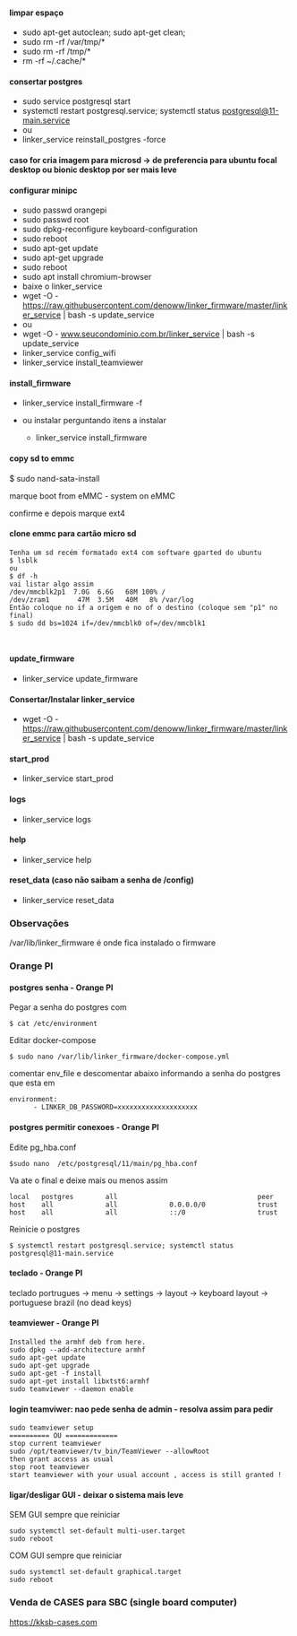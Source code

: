 #### limpar espaço

* sudo apt-get autoclean; sudo apt-get clean; 
* sudo rm -rf /var/tmp/*
* sudo rm -rf /tmp/*
* rm -rf ~/.cache/*


#### consertar postgres

* sudo service postgresql start
* systemctl restart postgresql.service; systemctl status postgresql@11-main.service
* ou
* linker_service reinstall_postgres -force


#### caso for cria imagem para microsd -> de preferencia para ubuntu focal desktop ou bionic desktop por ser mais leve

#### configurar minipc


  - sudo passwd orangepi
  - sudo passwd root
  - sudo dpkg-reconfigure keyboard-configuration
  - sudo reboot
  - sudo apt-get update
  - sudo apt-get upgrade
  - sudo reboot
  - sudo apt install chromium-browser
  - baixe o linker_service
  - wget -O - https://raw.githubusercontent.com/denoww/linker_firmware/master/linker_service | bash -s update_service
  - ou
  - wget -O - www.seucondominio.com.br/linker_service | bash -s update_service
  - linker_service config_wifi
  - linker_service install_teamviewer

#### install_firmware

  - linker_service install_firmware -f


- ou instalar perguntando itens a instalar
  - linker_service install_firmware

#### copy sd to emmc

$ sudo nand-sata-install

marque boot from eMMC - system on eMMC

confirme e depois marque ext4

#### clone emmc para cartão micro sd

```
Tenha um sd recém formatado ext4 com software gparted do ubuntu
$ lsblk
ou
$ df -h
vai listar algo assim
/dev/mmcblk2p1  7.0G  6.6G   68M 100% /
/dev/zram1       47M  3.5M   40M   8% /var/log
Então coloque no if a origem e no of o destino (coloque sem "p1" no final)
$ sudo dd bs=1024 if=/dev/mmcblk0 of=/dev/mmcblk1



```

#### update_firmware

- linker_service update_firmware

#### Consertar/Instalar linker_service

- wget -O - https://raw.githubusercontent.com/denoww/linker_firmware/master/linker_service | bash -s update_service

#### start_prod

- linker_service start_prod

#### logs

- linker_service logs

#### help

- linker_service help

#### reset_data (caso não saibam a senha de /config)

- linker_service reset_data


### Observações

/var/lib/linker_firmware é onde fica instalado o firmware


### Orange PI

#### postgres senha - Orange PI

Pegar a senha do postgres com

```$ cat /etc/environment```

Editar docker-compose

```$ sudo nano /var/lib/linker_firmware/docker-compose.yml```

comentar env_file e descomentar abaixo informando a senha do postgres que esta em 

```
environment:
      - LINKER_DB_PASSWORD=xxxxxxxxxxxxxxxxxxxx
```


#### postgres permitir conexoes - Orange PI

Edite pg_hba.conf

```$sudo nano  /etc/postgresql/11/main/pg_hba.conf```

Va ate o final e deixe mais ou menos assim

```
local   postgres        all                                   peer
host    all             all             0.0.0.0/0             trust
host    all             all             ::/0                  trust
```
Reinicie o postgres

```$ systemctl restart postgresql.service; systemctl status postgresql@11-main.service```

#### teclado - Orange PI

teclado portrugues -> menu -> settings -> layout -> keyboard layout -> portuguese brazil (no dead keys)

#### teamviewer - Orange PI

```
Installed the armhf deb from here.
sudo dpkg --add-architecture armhf
sudo apt-get update
sudo apt-get upgrade
sudo apt-get -f install
sudo apt-get install libxtst6:armhf
sudo teamviewer --daemon enable
```
#### login teamviwer: nao pede senha de admin - resolva assim para pedir

```
sudo teamviewer setup
========== OU =============
stop current teamviewer
sudo /opt/teamviewer/tv_bin/TeamViewer --allowRoot
then grant access as usual
stop root teamviewer
start teamviewer with your usual account , access is still granted !
```

#### ligar/desligar GUI - deixar o sistema mais leve

SEM GUI sempre que reiniciar

```
sudo systemctl set-default multi-user.target
sudo reboot
```

COM GUI sempre que reiniciar

```
sudo systemctl set-default graphical.target
sudo reboot
```

### Venda de CASES para SBC (single board computer)

https://kksb-cases.com
